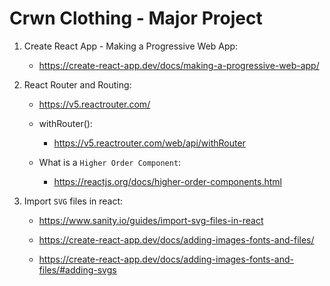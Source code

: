 # Crwn Clothing - Major Project

1. Create React App - Making a Progressive Web App:

    - https://create-react-app.dev/docs/making-a-progressive-web-app/

2. React Router and Routing:

    - https://v5.reactrouter.com/

    - withRouter():

        - https://v5.reactrouter.com/web/api/withRouter

    - What is a ```Higher Order Component```:

        - https://reactjs.org/docs/higher-order-components.html
    
3. Import ```SVG``` files in react:

    - https://www.sanity.io/guides/import-svg-files-in-react

    - https://create-react-app.dev/docs/adding-images-fonts-and-files/

    - https://create-react-app.dev/docs/adding-images-fonts-and-files/#adding-svgs

